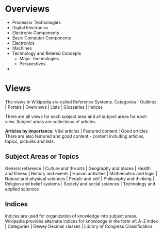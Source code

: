 # Overviews
- Processor Technologies
- Digital Electronics
- Electronic Components
- Basic Computer Components
- Electronics
- Machines
- Technology and Related Concepts
	- Major Technologies
	- Perspectives
- 


# Views
The views in Wikipedia are called Reference Systems.
Categories | Outlines | Portals | Overviews | Lists | Glossaries | Indices

There are all views for each subject area and all subject areas for each view.
Subject areas are collections of articles.

**Articles by importance**: Vital articles | Featured content | Good articles
There are also featured and good content - content including articles, topics, pictures and lists.
## Subject Areas or Topics
General reference | Culture and the arts | Geography and places | Health and fitness | History and events | Human activities | Mathematics and logic | Natural and physical sciences | People and self | Philosophy and thinking | Religion and belief systems | Society and social sciences | Technology and applied sciences
## Indices
Indices are used for organization of knowledge into subject areas. Wikipedia provides alternate indices for knowledge in the form of:
A–Z index | Categories | Dewey Decimal classes | Library of Congress Classification